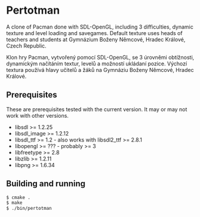 Pertotman
=========
A clone of Pacman done with SDL-OpenGL, including 3 difficulties, dynamic texture and level loading and savegames.
Default texture uses heads of teachers and students at Gymnázium Boženy Němcové, Hradec Králové, Czech Republic.

Klon hry Pacman, vytvořený pomocí SDL-OpenGL, se 3 úrovněmi obtížnosti, dynamickým načítáním textur, levelů a
možností ukládaní pozice. Výchozí textura používá hlavy učitelů a žáků na Gymnáziu Boženy Němcové, Hradec Králové.

Prerequisites
-------------

These are prerequisites tested with the current version. It may or may not work with other versions.

- libsdl >= 1.2.25
- libsdl_image >= 1.2.12
- libsdl_ttf >= 1.2 - also works with libsdl2_ttf >= 2.8.1
- libopengl >= ??? - probably >= 3
- libfreetype >= 2.8
- libzlib >= 1.2.11
- libpng >= 1.6.34

Building and running
--------------------

```sh
$ cmake .
$ make
$ ./bin/pertotman
```
